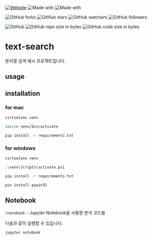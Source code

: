 [![Website](https://img.shields.io/website-up-down-green-red/http/shields.io.svg?label=elky-essay)](https://elky84.github.io)
![Made with](https://img.shields.io/badge/made%20with-Python-brightgreen.svg)
![Made with](https://img.shields.io/badge/made%20with-Jupyter-blue.svg)

![GitHub forks](https://img.shields.io/github/forks/elky84/text-search.svg?style=social&label=Fork)
![GitHub stars](https://img.shields.io/github/stars/elky84/text-search.svg?style=social&label=Stars)
![GitHub watchers](https://img.shields.io/github/watchers/elky84/text-search.svg?style=social&label=Watch)
![GitHub followers](https://img.shields.io/github/followers/elky84.svg?style=social&label=Follow)

![GitHub](https://img.shields.io/github/license/mashape/apistatus.svg)
![GitHub repo size in bytes](https://img.shields.io/github/repo-size/elky84/text-search.svg)
![GitHub code size in bytes](https://img.shields.io/github/languages/code-size/elky84/text-search.svg)

# text-search

문자열 검색 예시 프로젝트입니다.

## usage



## installation

### for mac

```bash
virtualenv venv

source venv/bin/activate

pip install -r requirements.txt
```

### for windows

```bash
virtualenv venv

.\venv\Scripts\activate.ps1

pip install -r requirements.txt

pin install pywin32
```

## Notebook

`/notebook` - Jupyter Notebook을 사용한 분석 코드들

다음과 같이 실행할 수 있습니다.

```python
jupyter notebook
```